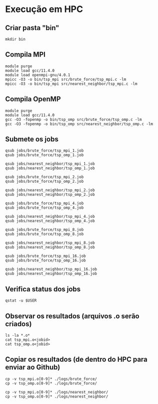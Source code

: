 # Execução em HPC

## Criar pasta "bin"
```
mkdir bin
```

## Compila MPI
```
module purge
module load gcc/11.4.0
module load openmpi-gnu/4.0.1
mpicc -O3 -o bin/tsp_mpi src/brute_force/tsp_mpi.c -lm
mpicc -O3 -o bin/tsp_mpi src/nearest_neighbor/tsp_mpi.c -lm
```

## Compila OpenMP
```
module purge
module load gcc/11.4.0
gcc -O3 -fopenmp -o bin/tsp_omp src/brute_force/tsp_omp.c -lm
gcc -O3 -fopenmp -o bin/tsp_omp src/nearest_neighbor/tsp_omp.c -lm
```

## Submete os jobs
```
qsub jobs/brute_force/tsp_mpi_1.job
qsub jobs/brute_force/tsp_omp_1.job
```
```
qsub jobs/nearest_neighbor/tsp_mpi_1.job
qsub jobs/nearest_neighbor/tsp_omp_1.job
```

```
qsub jobs/brute_force/tsp_mpi_2.job
qsub jobs/brute_force/tsp_omp_2.job
```
```
qsub jobs/nearest_neighbor/tsp_mpi_2.job
qsub jobs/nearest_neighbor/tsp_omp_2.job
```

```
qsub jobs/brute_force/tsp_mpi_4.job
qsub jobs/brute_force/tsp_omp_4.job
```
```
qsub jobs/nearest_neighbor/tsp_mpi_4.job
qsub jobs/nearest_neighbor/tsp_omp_4.job
```

```
qsub jobs/brute_force/tsp_mpi_8.job
qsub jobs/brute_force/tsp_omp_8.job
```
```
qsub jobs/nearest_neighbor/tsp_mpi_8.job
qsub jobs/nearest_neighbor/tsp_omp_8.job
```

```
qsub jobs/brute_force/tsp_mpi_16.job
qsub jobs/brute_force/tsp_omp_16.job
```
```
qsub jobs/nearest_neighbor/tsp_mpi_16.job
qsub jobs/nearest_neighbor/tsp_omp_16.job
```

## Verifica status dos jobs
```
qstat -u $USER
```

## Observar os resultados (arquivos .o<jobid> serão criados)
```
ls -la *.o*
cat tsp_mpi.o<jobid>
cat tsp_omp.o<jobid>
```

## Copiar os resultados (de dentro do HPC para enviar ao Github)
```
cp -v tsp_mpi.o[0-9]* ./logs/brute_force/
cp -v tsp_omp.o[0-9]* ./logs/brute_force/
```
```
cp -v tsp_mpi.o[0-9]* ./logs/nearest_neighbor/
cp -v tsp_omp.o[0-9]* ./logs/nearest_neighbor/
```
